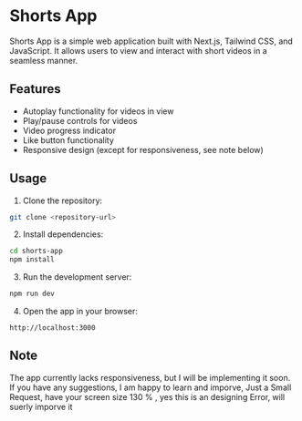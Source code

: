 # Shorts App

Shorts App is a simple web application built with Next.js, Tailwind CSS, and JavaScript. It allows users to view and interact with short videos in a seamless manner.

## Features

- Autoplay functionality for videos in view
- Play/pause controls for videos
- Video progress indicator
- Like button functionality
- Responsive design (except for responsiveness, see note below)

## Usage

1. Clone the repository:

```bash
git clone <repository-url>
```

2. Install dependencies:

```bash
cd shorts-app
npm install
```

3. Run the development server:

```bash
npm run dev
```

4. Open the app in your browser:

```
http://localhost:3000
```

## Note

The app currently lacks responsiveness, but I will be implementing it soon. If you have any suggestions, I am happy to learn and imporve, Just a Small Request, have your screen size 130 % , yes this is an designing Error, will suerly imporve it

